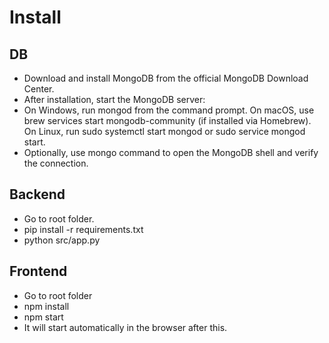# Install

## DB
* Download and install MongoDB from the official MongoDB Download Center.
* After installation, start the MongoDB server:
* On Windows, run mongod from the command prompt.
  On macOS, use brew services start mongodb-community (if installed via Homebrew).
  On Linux, run sudo systemctl start mongod or sudo service mongod start.
* Optionally, use mongo command to open the MongoDB shell and verify the connection.

## Backend
* Go to root folder.
* pip install -r requirements.txt
* python src/app.py

## Frontend
* Go to root folder
* npm install
* npm start
* It will start automatically in the browser after this.

